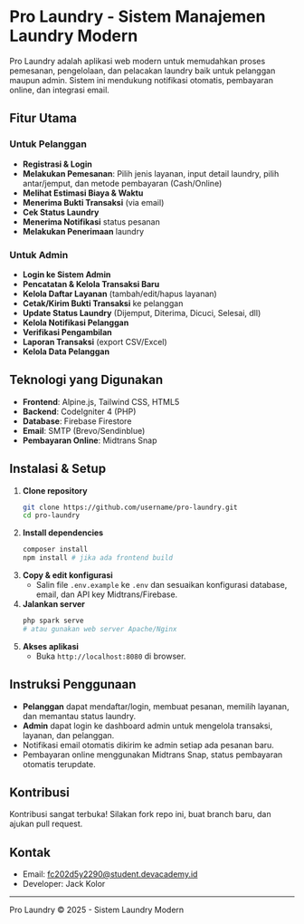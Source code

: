 # Pro Laundry - Sistem Manajemen Laundry Modern

Pro Laundry adalah aplikasi web modern untuk memudahkan proses pemesanan, pengelolaan, dan pelacakan laundry baik untuk pelanggan maupun admin. Sistem ini mendukung notifikasi otomatis, pembayaran online, dan integrasi email.

## Fitur Utama

### Untuk Pelanggan

- **Registrasi & Login**
- **Melakukan Pemesanan**: Pilih jenis layanan, input detail laundry, pilih antar/jemput, dan metode pembayaran (Cash/Online)
- **Melihat Estimasi Biaya & Waktu**
- **Menerima Bukti Transaksi** (via email)
- **Cek Status Laundry**
- **Menerima Notifikasi** status pesanan
- **Melakukan Penerimaan** laundry

### Untuk Admin

- **Login ke Sistem Admin**
- **Pencatatan & Kelola Transaksi Baru**
- **Kelola Daftar Layanan** (tambah/edit/hapus layanan)
- **Cetak/Kirim Bukti Transaksi** ke pelanggan
- **Update Status Laundry** (Dijemput, Diterima, Dicuci, Selesai, dll)
- **Kelola Notifikasi Pelanggan**
- **Verifikasi Pengambilan**
- **Laporan Transaksi** (export CSV/Excel)
- **Kelola Data Pelanggan**

## Teknologi yang Digunakan

- **Frontend**: Alpine.js, Tailwind CSS, HTML5
- **Backend**: CodeIgniter 4 (PHP)
- **Database**: Firebase Firestore 
- **Email**: SMTP (Brevo/Sendinblue)
- **Pembayaran Online**: Midtrans Snap

## Instalasi & Setup

1. **Clone repository**
   ```bash
   git clone https://github.com/username/pro-laundry.git
   cd pro-laundry
   ```
2. **Install dependencies**
   ```bash
   composer install
   npm install # jika ada frontend build
   ```
3. **Copy & edit konfigurasi**
   - Salin file `.env.example` ke `.env` dan sesuaikan konfigurasi database, email, dan API key Midtrans/Firebase.
4. **Jalankan server**
   ```bash
   php spark serve
   # atau gunakan web server Apache/Nginx
   ```
5. **Akses aplikasi**
   - Buka `http://localhost:8080` di browser.

## Instruksi Penggunaan

- **Pelanggan** dapat mendaftar/login, membuat pesanan, memilih layanan, dan memantau status laundry.
- **Admin** dapat login ke dashboard admin untuk mengelola transaksi, layanan, dan pelanggan.
- Notifikasi email otomatis dikirim ke admin setiap ada pesanan baru.
- Pembayaran online menggunakan Midtrans Snap, status pembayaran otomatis terupdate.

## Kontribusi

Kontribusi sangat terbuka! Silakan fork repo ini, buat branch baru, dan ajukan pull request.

## Kontak

- Email: fc202d5y2290@student.devacademy.id
- Developer: Jack Kolor

---

Pro Laundry © 2025 - Sistem Laundry Modern
